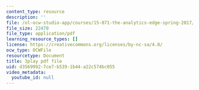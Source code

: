```yaml
---
content_type: resource
description: ''
file: /ol-ocw-studio-app/courses/15-071-the-analytics-edge-spring-2017/d35699927ce7b5391b44a22c574bc055_RmUVz9jEnzg.pdf
file_size: 22470
file_type: application/pdf
learning_resource_types: []
license: https://creativecommons.org/licenses/by-nc-sa/4.0/
ocw_type: OCWFile
resourcetype: Document
title: 3play pdf file
uid: d3569992-7ce7-b539-1b44-a22c574bc055
video_metadata:
  youtube_id: null
---
```


